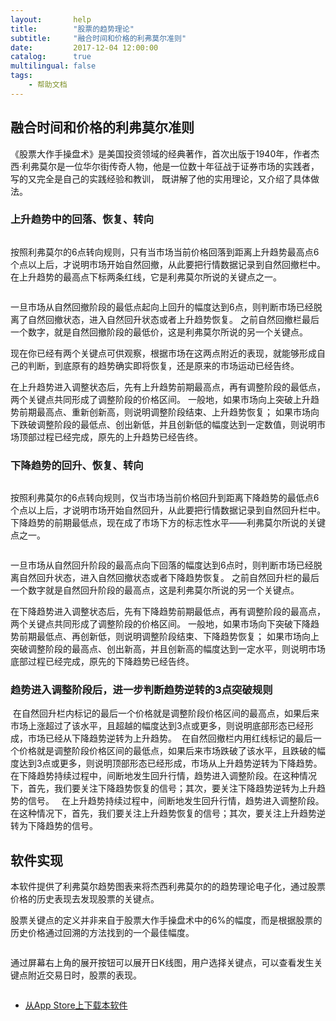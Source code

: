 ```yaml
---
layout:       help
title:        "股票的趋势理论"
subtitle:     "融合时间和价格的利弗莫尔准则"
date:         2017-12-04 12:00:00
catalog:      true
multilingual: false
tags:
    - 帮助文档
---
```



## 融合时间和价格的利弗莫尔准则

《股票大作手操盘术》是美国投资领域的经典著作，首次出版于1940年，作者杰西·利弗莫尔是一位华尔街传奇人物，他是一位数十年征战于证券市场的实践者，写的又完全是自己的实践经验和教训，
既讲解了他的实用理论，又介绍了具体做法。


### 上升趋势中的回落、恢复、转向

<img src="{{ site.baseurl }}/img/trends/1.jpeg" alt="" class="inline"/>

按照利弗莫尔的6点转向规则，只有当市场当前价格回落到距离上升趋势最高点6个点以上后，才说明市场开始自然回撤，从此要把行情数据记录到自然回撤栏中。
在上升趋势的最高点下标两条红线，它是利弗莫尔所说的关键点之一。

<img src="{{ site.baseurl }}/img/trends/2.jpeg" alt="" class="inline"/>

一旦市场从自然回撤阶段的最低点起向上回升的幅度达到6点，则判断市场已经脱离了自然回撤状态，进入自然回升状态或者上升趋势恢复。
之前自然回撤栏最后一个数字，就是自然回撤阶段的最低价，这是利弗莫尔所说的另一个关键点。

现在你已经有两个关键点可供观察，根据市场在这两点附近的表现，就能够形成自己的判断，到底原有的趋势确实即将恢复，还是原来的市场运动已经告终。

在上升趋势进入调整状态后，先有上升趋势前期最高点，再有调整阶段的最低点，两个关键点共同形成了调整阶段的价格区间。
一般地，如果市场向上突破上升趋势前期最高点、重新创新高，则说明调整阶段结束、上升趋势恢复；
如果市场向下跌破调整阶段的最低点、创出新低，并且创新低的幅度达到一定数值，则说明市场顶部过程已经完成，原先的上升趋势已经告终。

### 下降趋势的回升、恢复、转向

<img src="{{ site.baseurl }}/img/trends/3.jpeg" alt="" class="inline"/>

按照利弗莫尔的6点转向规则，仅当市场当前价格回升到距离下降趋势的最低点6个点以上后，才说明市场开始自然回升，从此要把行情数据记录到自然回升栏中。
下降趋势的前期最低点，现在成了市场下方的标志性水平——利弗莫尔所说的关键点之一。

<img src="{{ site.baseurl }}/img/trends/4.jpeg" alt="" class="inline"/>

一旦市场从自然回升阶段的最高点向下回落的幅度达到6点时，则判断市场已经脱离自然回升状态，进入自然回撤状态或者下降趋势恢复。
之前自然回升栏的最后一个数字就是自然回升阶段的最高点，这是利弗莫尔所说的另一个关键点。

在下降趋势进入调整状态后，先有下降趋势前期最低点，再有调整阶段的最高点，两个关键点共同形成了调整阶段的价格区间。
一般地，如果市场向下突破下降趋势前期最低点、再创新低，则说明调整阶段结束、下降趋势恢复；
如果市场向上突破调整阶段的最高点、创出新高，并且创新高的幅度达到一定水平，则说明市场底部过程已经完成，原先的下降趋势已经告终。

### 趋势进入调整阶段后，进一步判断趋势逆转的3点突破规则

<img src="{{ site.baseurl }}/img/trends/5.jpeg" alt="" class="inline"/>
在自然回升栏内标记的最后一个价格就是调整阶段价格区间的最高点，如果后来市场上涨超过了该水平，且超越的幅度达到3点或更多，则说明底部形态已经形成，市场已经从下降趋势逆转为上升趋势。

<img src="{{ site.baseurl }}/img/trends/6.jpeg" alt="" class="inline"/>
在自然回撤栏内用红线标记的最后一个价格就是调整阶段价格区间的最低点，如果后来市场跌破了该水平，且跌破的幅度达到3点或更多，则说明顶部形态已经形成，市场从上升趋势逆转为下降趋势。

<img src="{{ site.baseurl }}/img/trends/7.jpeg" alt="" class="inline"/>
在下降趋势持续过程中，间断地发生回升行情，趋势进入调整阶段。在这种情况下，首先，我们要关注下降趋势恢复的信号；其次，要关注下降趋势逆转为上升趋势的信号。
<img src="{{ site.baseurl }}/img/trends/11.jpeg" alt="" class="inline"/>


<img src="{{ site.baseurl }}/img/trends/8.jpeg" alt="" class="inline"/>
在上升趋势持续过程中，间断地发生回升行情，趋势进入调整阶段。在这种情况下，首先，我们要关注上升趋势恢复的信号；其次，要关注上升趋势逆转为下降趋势的信号。
<img src="{{ site.baseurl }}/img/trends/10.jpeg" alt="" class="inline"/>

## 软件实现

本软件提供了利弗莫尔趋势图表来将杰西利弗莫尔的的趋势理论电子化，通过股票价格的历史表现去发现股票的关键点。

股票关键点的定义并非来自于股票大作手操盘术中的6%的幅度，而是根据股票的历史价格通过回溯的方法找到的一个最佳幅度。

<img src="{{ site.baseurl }}/img/trends/trends.png" alt="" class="inline"/>

通过屏幕右上角的展开按钮可以展开日K线图，用户选择关键点，可以查看发生关键点附近交易日时，股票的表现。

<img src="{{ site.baseurl }}/img/trends/trends_detail.png" alt="" class="inline"/>

-  [从App Store上下载本软件][1]

[1]: http://itunes.apple.com/us/app/id1228960496
